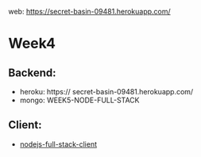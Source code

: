 web: https://secret-basin-09481.herokuapp.com/

# Week4
## Backend:
- heroku: https:// secret-basin-09481.herokuapp.com/
- mongo: WEEK5-NODE-FULL-STACK

## Client:
- [nodejs-full-stack-client](https://github.com/HaroldZhen/nodejs-full-stack-client)
